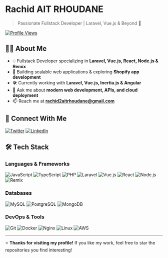 # Rachid AIT RHOUDANE

> Passionate Fullstack Developer | Laravel, Vue.js & Beyond 🚀

[![Profile Views](https://komarev.com/ghpvc/?username=rarhoudane&label=Profile%20Views&color=0e75b6&style=flat)](https://github.com/rarhoudane)

## 👨‍💻 About Me

- 💡 Fullstack Developer specializing in **Laravel, Vue.js, React, Node.js & Remix**
- 🔭 Building scalable web applications & exploring **Shopify app development**
- 🛠 Currently working with **Laravel, Vue.js, Inertia.js & Angular**
- 💬 Ask me about **modern web development, APIs, and cloud deployment**
- 📫 Reach me at **rachid2aitrhoudane@gmail.com**

## 🚀 Connect With Me

[![Twitter](https://img.shields.io/badge/Twitter-%231DA1F2.svg?style=for-the-badge&logo=Twitter&logoColor=white)](https://twitter.com/rarhoudane)
[![LinkedIn](https://img.shields.io/badge/LinkedIn-%230077B5.svg?style=for-the-badge&logo=linkedin&logoColor=white)](https://linkedin.com/in/rachid-ait-rhoudane-52841b33b)

## 🛠 Tech Stack

### Languages & Frameworks
![JavaScript](https://img.shields.io/badge/JavaScript-%23F7DF1E.svg?style=for-the-badge&logo=javascript&logoColor=black)
![TypeScript](https://img.shields.io/badge/TypeScript-%23007ACC.svg?style=for-the-badge&logo=typescript&logoColor=white)
![PHP](https://img.shields.io/badge/PHP-%23777BB4.svg?style=for-the-badge&logo=php&logoColor=white)
![Laravel](https://img.shields.io/badge/Laravel-%23FF2D20.svg?style=for-the-badge&logo=laravel&logoColor=white)
![Vue.js](https://img.shields.io/badge/Vue.js-%234FC08D.svg?style=for-the-badge&logo=vue.js&logoColor=white)
![React](https://img.shields.io/badge/React-%2320232a.svg?style=for-the-badge&logo=react&logoColor=%2361DAFB)
![Node.js](https://img.shields.io/badge/Node.js-%23339933.svg?style=for-the-badge&logo=node.js&logoColor=white)
![Remix](https://img.shields.io/badge/Remix-%23000000.svg?style=for-the-badge&logo=remix&logoColor=white)

### Databases
![MySQL](https://img.shields.io/badge/MySQL-%234479A1.svg?style=for-the-badge&logo=mysql&logoColor=white)
![PostgreSQL](https://img.shields.io/badge/PostgreSQL-%23316192.svg?style=for-the-badge&logo=postgresql&logoColor=white)
![MongoDB](https://img.shields.io/badge/MongoDB-%2347A248.svg?style=for-the-badge&logo=mongodb&logoColor=white)

### DevOps & Tools
![Git](https://img.shields.io/badge/Git-%23F05032.svg?style=for-the-badge&logo=git&logoColor=white)
![Docker](https://img.shields.io/badge/Docker-%232496ED.svg?style=for-the-badge&logo=docker&logoColor=white)
![Nginx](https://img.shields.io/badge/Nginx-%23009639.svg?style=for-the-badge&logo=nginx&logoColor=white)
![Linux](https://img.shields.io/badge/Linux-%23FCC624.svg?style=for-the-badge&logo=linux&logoColor=black)
![AWS](https://img.shields.io/badge/AWS-%23FF9900.svg?style=for-the-badge&logo=amazon-aws&logoColor=white)

---

⭐ **Thanks for visiting my profile!** If you like my work, feel free to star the repositories you find interesting!
